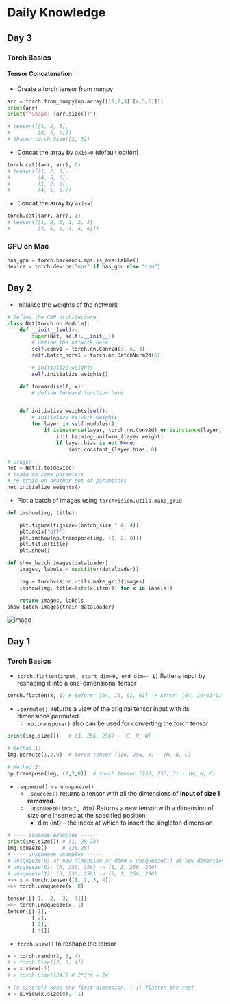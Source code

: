 # Daily Knowledge

## Day 3

### Torch Basics

#### Tensor Concatenation

- Create a torch tensor from numpy

```Python
arr = torch.from_numpy(np.array([[1,2,3],[4,5,6]]))
print(arr)
print(f"Shape: {arr.size()}")

# tensor([[1, 2, 3],
#         [4, 5, 6]])
# Shape: torch.Size([2, 3])
```

- Concat the array by `axis=0` (default option)

```Python
torch.cat((arr, arr), 0)
# tensor([[1, 2, 3],
#         [4, 5, 6],
#         [1, 2, 3],
#         [4, 5, 6]])
```

- Concat the array by `axis=1`

```Python
torch.cat((arr, arr), 1)
# tensor([[1, 2, 3, 1, 2, 3],
#         [4, 5, 6, 4, 5, 6]])
```

### GPU on Mac

```Python
has_gpu = torch.backends.mps.is_available()
device = torch.device("mps" if has_gpu else "cpu")
```

## Day 2

- Initialise the weights of the network

```Python
# Define the CNN architecture
class Net(torch.nn.Module):
    def __init__(self):
        super(Net, self).__init__()
        # define the network here
        self.conv1 = torch.nn.Conv2d(3, 6, 3)
        self.batch_norm1 = torch.nn.BatchNorm2d(6)

        # initialize weights
        self.initialize_weights()

    def forward(self, x):
        # define forward function here


    def initialize_weights(self):
        # initialize network weights
        for layer in self.modules():
            if isinstance(layer, torch.nn.Conv2d) or isinstance(layer, torch.nn.Linear):
                init.kaiming_uniform_(layer.weight)
                if layer.bias is not None:
                    init.constant_(layer.bias, 0)

# Usage:
net = Net().to(device)
# train on some paramters
# re-train on another set of parameters
net.initialize_weights()
```

- Plot a batch of images using `torchvision.utils.make_grid`

```Python
def imshow(img, title):

    plt.figure(figsize=(batch_size * 4, 4))
    plt.axis('off')
    plt.imshow(np.transpose(img, (1, 2, 0)))
    plt.title(title)
    plt.show()

def show_batch_images(dataloader):
    images, labels = next(iter(dataloader))

    img = torchvision.utils.make_grid(images)
    imshow(img, title=[str(x.item()) for x in labels])

    return images, labels
show_batch_images(train_dataloader)
```

![image](https://user-images.githubusercontent.com/64508435/224746587-115d1a79-5a4d-4af3-bf3a-4f2e8738d8d8.png)

## Day 1

### Torch Basics

- `torch.flatten(input, start_dim=0, end_dim=- 1)` flattens input by reshaping it into a one-dimensional tensor

```Python
torch.flatten(x, 1) # Before: [64, 16, 61, 61] -> After: [64, 16*61*61=59536]
```

- `.permute()`: returns a view of the original tensor input with its dimensions permuted.
  - `np.transpose()` also can be used for converting the torch tensor

```Python
print(img.size())   # (3, 256, 256) - (C, H, W)

# Method 1:
img.permute(1,2,0)  # torch tensor (256, 256, 3) - (H, W, C)

# Method 2:
np.transpose(img, (1,2,0))  # torch tensor (256, 256, 3) - (H, W, C)
```

- `.squeeze() vs unsqueeze()`
  - `.squeeze()` returns a tensor with all the dimensions of **input of size 1 removed**.
  - `.unsqueeze(input, dim)` Returns a new tensor with a dimension of size one inserted at the specified position.
    - dim (int) – the index at which to insert the singleton dimension

```Python
# ---- squeeze examples -----
print(img.size()) # (1, 28,28)
img.squeeze()     # (28,28)
# ---- unsqueeze examples -----
# unsqueeze(0) at new dimension at dim0 & unsqueeze(1) at new dimension at dim1 examples
# unsqueeze(0): (3, 256, 256) -> (1, 3, 256, 256)
# unsqueeze(1): (3, 256, 256) -> (3, 1, 256, 256)
>>> x = torch.tensor([1, 2, 3, 4])
>>> torch.unsqueeze(x, 0)

tensor([[ 1,  2,  3,  4]])
>>> torch.unsqueeze(x, 1)
tensor([[ 1],
        [ 2],
        [ 3],
        [ 4]])

```

- `torch.view()` to reshape the tensor

```Python
x = torch.randn(2, 3, 4)
# > torch.Size([2, 3, 4])
x = x.view(-1)
# > torch.Size([24]) # 2*3*4 = 24

# (x.size(0)) keep the first dimension, (-1) flatten the rest
x = x.view(x.size(0), -1)
```
